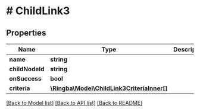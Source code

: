 # # ChildLink3

## Properties

Name | Type | Description | Notes
------------ | ------------- | ------------- | -------------
**name** | **string** |  |
**childNodeId** | **string** |  |
**onSuccess** | **bool** |  |
**criteria** | [**\Ringba\Model\ChildLink3CriteriaInner[]**](ChildLink3CriteriaInner.md) |  |

[[Back to Model list]](../../README.md#models) [[Back to API list]](../../README.md#endpoints) [[Back to README]](../../README.md)
